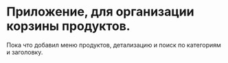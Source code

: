 # Приложение, для организации корзины продуктов.

Пока что добавил меню продуктов, детализацию и поиск по категориям и заголовку.
